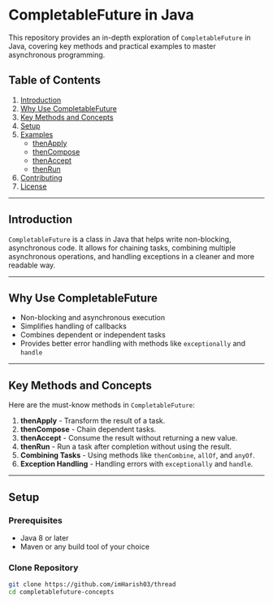# CompletableFuture in Java

This repository provides an in-depth exploration of `CompletableFuture` in Java, covering key methods and practical examples to master asynchronous programming.

## Table of Contents
1. [Introduction](#introduction)
2. [Why Use CompletableFuture](#why-use-completablefuture)
3. [Key Methods and Concepts](#key-methods-and-concepts)
4. [Setup](#setup)
5. [Examples](#examples)
   - [thenApply](#thenapply)
   - [thenCompose](#thencompose)
   - [thenAccept](#thenaccept)
   - [thenRun](#thenrun)
6. [Contributing](#contributing)
7. [License](#license)

---

## Introduction

`CompletableFuture` is a class in Java that helps write non-blocking, asynchronous code. It allows for chaining tasks, combining multiple asynchronous operations, and handling exceptions in a cleaner and more readable way.

---

## Why Use CompletableFuture

- Non-blocking and asynchronous execution
- Simplifies handling of callbacks
- Combines dependent or independent tasks
- Provides better error handling with methods like `exceptionally` and `handle`

---

## Key Methods and Concepts

Here are the must-know methods in `CompletableFuture`:

1. **thenApply** - Transform the result of a task.
2. **thenCompose** - Chain dependent tasks.
3. **thenAccept** - Consume the result without returning a new value.
4. **thenRun** - Run a task after completion without using the result.
5. **Combining Tasks** - Using methods like `thenCombine`, `allOf`, and `anyOf`.
6. **Exception Handling** - Handling errors with `exceptionally` and `handle`.

---

## Setup

### Prerequisites
- Java 8 or later
- Maven or any build tool of your choice

### Clone Repository
```bash
git clone https://github.com/imHarish03/thread
cd completablefuture-concepts
